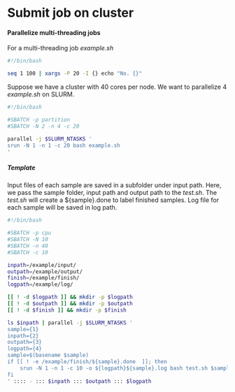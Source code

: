 # Submit job on cluster

#### Parallelize multi-threading jobs

For a multi-threading job _example.sh_

```bash
#!/bin/bash

seq 1 100 | xargs -P 20 -I {} echo "No. {}"
```

Suppose we have a cluster with 40 cores per node. We want to parallelize 4 _example.sh_ on SLURM. 

```bash
#!/bin/bash

#SBATCH -p partition
#SBATCH -N 2 -n 4 -c 20

parallel -j $SLURM_NTASKS '
srun -N 1 -n 1 -c 20 bash example.sh
'
```

##### Template

Input files of each sample are saved in a subfolder under input path. Here, we pass the sample folder, input path and output path to the _test.sh_. The _test.sh_ will create a ${sample}.done to label finished samples. Log file for each sample will be saved in log path. 

```bash
#!/bin/bash

#SBATCH -p cpu
#SBATCH -N 10
#SBATCH -n 40
#SBATCH -c 10

inpath=/example/input/
outpath=/example/output/
finish=/example/finish/
logpath=/example/log/

[[ ! -d $logpath ]] && mkdir -p $logpath
[[ ! -d $outpath ]] && mkdir -p $outpath
[[ ! -d $finish ]] && mkdir -p $finish

ls $inpath | parallel -j $SLURM_NTASKS '
sample={1}
inpath={2}
outpath={3}
logpath={4}
sample=$(basename $sample)
if [[ ! -e /example/finish/${sample}.done  ]]; then
	srun -N 1 -n 1 -c 10 -o ${logpath}${sample}.log bash test.sh $sample $inpath $outpath 
fi
' :::: - ::: $inpath ::: $outpath ::: $logpath

```

